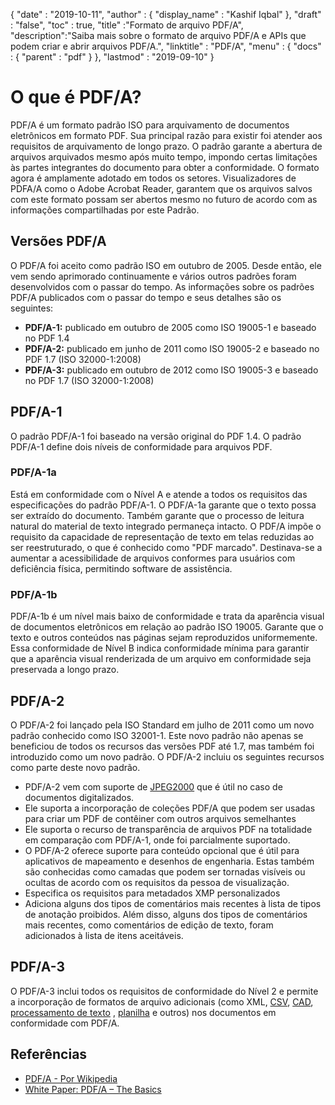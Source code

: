 {
  "date" : "2019-10-11",
  "author" : {
    "display_name" : "Kashif Iqbal"
},
  "draft" : "false",
  "toc" : true,
  "title" :"Formato de arquivo PDF/A",
  "description":"Saiba mais sobre o formato de arquivo PDF/A e APIs que podem criar e abrir arquivos PDF/A.",
  "linktitle" : "PDF/A",
  "menu" : {
    "docs" : {
      "parent" : "pdf"
}
},
  "lastmod" : "2019-09-10"
}

# O que é PDF/A? #

PDF/A é um formato padrão ISO para arquivamento de documentos eletrônicos em formato PDF. Sua principal razão para existir foi atender aos requisitos de arquivamento de longo prazo. O padrão garante a abertura de arquivos arquivados mesmo após muito tempo, impondo certas limitações às partes integrantes do documento para obter a conformidade. O formato agora é amplamente adotado em todos os setores. Visualizadores de PDFA/A como o Adobe Acrobat Reader, garantem que os arquivos salvos com este formato possam ser abertos mesmo no futuro de acordo com as informações compartilhadas por este Padrão.

## Versões PDF/A ##

O PDF/A foi aceito como padrão ISO em outubro de 2005. Desde então, ele vem sendo aprimorado continuamente e vários outros padrões foram desenvolvidos com o passar do tempo. As informações sobre os padrões PDF/A publicados com o passar do tempo e seus detalhes são os seguintes:

* **PDF/A-1:** publicado em outubro de 2005 como ISO 19005-1 e baseado no PDF 1.4
* **PDF/A-2:** publicado em junho de 2011 como ISO 19005-2 e baseado no PDF 1.7 (ISO 32000-1:2008)
* **PDF/A-3:** publicado em outubro de 2012 como ISO 19005-3 e baseado no PDF 1.7 (ISO 32000-1:2008)

## PDF/A-1 ##

O padrão PDF/A-1 foi baseado na versão original do PDF 1.4. O padrão PDF/A-1 define dois níveis de conformidade para arquivos PDF.

### PDF/A-1a ###

Está em conformidade com o Nível A e atende a todos os requisitos das especificações do padrão PDF/A-1. O PDF/A-1a garante que o texto possa ser extraído do documento. Também garante que o processo de leitura natural do material de texto integrado permaneça intacto. O PDF/A impõe o requisito da capacidade de representação de texto em telas reduzidas ao ser reestruturado, o que é conhecido como "PDF marcado". Destinava-se a aumentar a acessibilidade de arquivos conformes para usuários com deficiência física, permitindo software de assistência.

### PDF/A-1b ###

PDF/A-1b é um nível mais baixo de conformidade e trata da aparência visual de documentos eletrônicos em relação ao padrão ISO 19005. Garante que o texto e outros conteúdos nas páginas sejam reproduzidos uniformemente. Essa conformidade de Nível B indica conformidade mínima para garantir que a aparência visual renderizada de um arquivo em conformidade seja preservada a longo prazo.

## PDF/A-2 ##

O PDF/A-2 foi lançado pela ISO Standard em julho de 2011 como um novo padrão conhecido como ISO 32001-1. Este novo padrão não apenas se beneficiou de todos os recursos das versões PDF até 1.7, mas também foi introduzido como um novo padrão. O PDF/A-2 incluiu os seguintes recursos como parte deste novo padrão.

* PDF/A-2 vem com suporte de [JPEG2000](/pt/image/jp2/) que é útil no caso de documentos digitalizados.
* Ele suporta a incorporação de coleções PDF/A que podem ser usadas para criar um PDF de contêiner com outros arquivos semelhantes
* Ele suporta o recurso de transparência de arquivos PDF na totalidade em comparação com PDF/A-1, onde foi parcialmente suportado.
* O PDF/A-2 oferece suporte para conteúdo opcional que é útil para aplicativos de mapeamento e desenhos de engenharia. Estas também são conhecidas como camadas que podem ser tornadas visíveis ou ocultas de acordo com os requisitos da pessoa de visualização.
* Especifica os requisitos para metadados XMP personalizados
* Adiciona alguns dos tipos de comentários mais recentes à lista de tipos de anotação proibidos. Além disso, alguns dos tipos de comentários mais recentes, como comentários de edição de texto, foram adicionados à lista de itens aceitáveis.

## PDF/A-3 ##

O PDF/A-3 inclui todos os requisitos de conformidade do Nível 2 e permite a incorporação de formatos de arquivo adicionais (como XML, [CSV](/pt/spreadsheet/csv/), [CAD](/pt/cad/), [processamento de texto](/pt/word-processing/) , [planilha](/pt/planilha/) e outros) nos documentos em conformidade com PDF/A.

## Referências ##

* [PDF/A - Por Wikipedia](https://en.wikipedia.org/wiki/PDF/A)
* [White Paper: PDF/A – The Basics](https://www.pdf-tools.com/public/downloads/whitepapers/whitepaper-pdfa.pdf)

